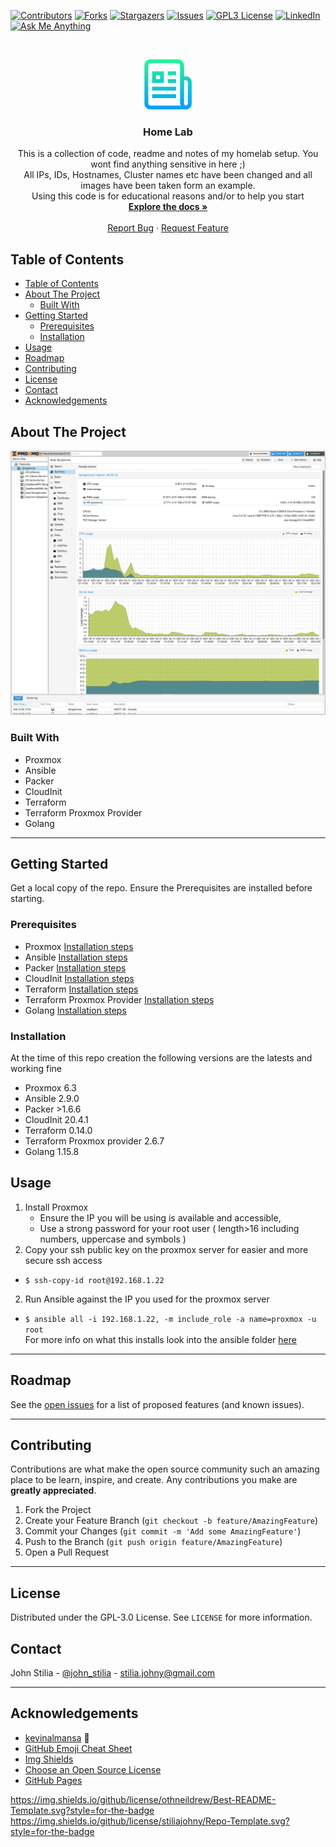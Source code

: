 [![Contributors][contributors-shield]][contributors-url]
[![Forks][forks-shield]][forks-url]
[![Stargazers][stars-shield]][stars-url]
[![Issues][issues-shield]][issues-url]
[![GPL3 License][license-shield]][license-url]
[![LinkedIn][linkedin-shield]][linkedin-url]
[![Ask Me Anything][ask-me-anything]][personal-page]

<!-- PROJECT LOGO -->
<br />
<p align="center">
  <a href="https://github.com/stiliajohny/Repo-Template">
    <img src=".assets/logo.png" alt="Logo" width="80" height="80">
  </a>

  <h3 align="center">Home Lab</h3>

  <p align="center">
    This is a collection of code, readme and notes of my homelab setup. You wont find anything sensitive in here ;) <br>
    All IPs, IDs, Hostnames, Cluster names etc have been changed and all images have been taken form an example. <br>
    Using this code is for educational reasons and/or to help you start
    <br />
    <a href="./README.md"><strong>Explore the docs »</strong></a>
    <br />
    <br />
<!--    <a href="https://github.com/stiliajohny/Repo-Template">View Demo</a>
    · -->
    <a href="https://github.com/stiliajohny/Repo-Template/issues/new?labels=i%3A+bug&template=1-bug-report.md">Report Bug</a>
    ·
    <a href="https://github.com/stiliajohny/Repo-Template/issues/new?labels=i%3A+enhancement&template=2-feature-request.md">Request Feature</a>
  </p>
</p>

<!-- TABLE OF CONTENTS -->

## Table of Contents

- [Table of Contents](#table-of-contents)
- [About The Project](#about-the-project)
  - [Built With](#built-with)
- [Getting Started](#getting-started)
  - [Prerequisites](#prerequisites)
  - [Installation](#installation)
- [Usage](#usage)
- [Roadmap](#roadmap)
- [Contributing](#contributing)
- [License](#license)
- [Contact](#contact)
- [Acknowledgements](#acknowledgements)

<!-- ABOUT THE PROJECT -->

## About The Project

![Home Lab](.assets/proxmox_sum.png)

<!--
There are many great README templates available on GitHub, however, I didn't find one that really suit my needs so I created this enhanced one. I want to create a README template so amazing that it'll be the last one you ever need.

Here's why:

- Your time should be focused on creating something amazing. A project that solves a problem and helps others
- You shouldn't be doing the same tasks over and over like creating a README from scratch
- You should element DRY principles to the rest of your life :smile:

Of course, no one template will serve all projects since your needs may be different. So I'll be adding more in the near future. You may also suggest changes by forking this repo and creating a pull request or opening an issue.

A list of commonly used resources that I find helpful are listed in the acknowledgements.
-->

### Built With

- Proxmox
- Ansible
- Packer
- CloudInit
- Terraform
- Terraform Proxmox Provider
- Golang

---

## Getting Started

Get a local copy of the repo.
Ensure the Prerequisites are installed before starting.

### Prerequisites

- Proxmox [Installation steps](https://www.proxmox.com/en/proxmox-ve/get-started)
- Ansible [Installation steps](https://docs.ansible.com/ansible/latest/installation_guide/intro_installation.html)
- Packer [Installation steps](https://learn.hashicorp.com/tutorials/packer/getting-started-install)
- CloudInit [Installation steps](https://docs.rightscale.com/rl10/reference/10.6.0/rl10_cloud_init_installation.html)
- Terraform [Installation steps](https://www.terraform.io/downloads.html)
- Terraform Proxmox Provider [Installation steps](https://github.com/Telmate/terraform-provider-proxmox)
- Golang [Installation steps](https://golang.org/doc/install)

### Installation

At the time of this repo creation the following versions are the latests and working fine

- Proxmox 6.3
- Ansible 2.9.0
- Packer >1.6.6
- CloudInit 20.4.1
- Terraform 0.14.0
- Terraform Proxmox provider 2.6.7
- Golang 1.15.8


## Usage

1. Install Proxmox
   - Ensure the IP you will be using is available and accessible,
   - Use a strong password for your root user ( length>16 including numbers, uppercase and symbols )
1. Copy your ssh public key on the proxmox server for easier and more secure  ssh access
  - `$ ssh-copy-id root@192.168.1.22`
2. Run Ansible against the IP you used for the proxmox server
  - `$ ansible all -i 192.168.1.22, -m include_role -a name=proxmox -u root`<br>
    For more info on what this installs look into the ansible folder  [here](/ansible)
    
---

<!-- ROADMAP -->

## Roadmap

See the [open issues](https://github.com/stiliajohny/Repo-Template/issues) for a list of proposed features (and known issues).

---

<!-- CONTRIBUTING -->

## Contributing

Contributions are what make the open source community such an amazing place to be learn, inspire, and create. Any contributions you make are **greatly appreciated**.

1. Fork the Project
2. Create your Feature Branch (`git checkout -b feature/AmazingFeature`)
3. Commit your Changes (`git commit -m 'Add some AmazingFeature'`)
4. Push to the Branch (`git push origin feature/AmazingFeature`)
5. Open a Pull Request

---

<!-- LICENSE -->

## License

Distributed under the GPL-3.0 License. See `LICENSE` for more information.

<!-- CONTACT -->

## Contact

John Stilia - [@john_stilia](https://twitter.com/john_stilia) - [stilia.johny@gmail.com](mailto:stilia.johny@gmail.com)

<!--
Project Link: [https://github.com/your_username/repo_name](https://github.com/your_username/repo_name)
-->

---

<!-- ACKNOWLEDGEMENTS -->

## Acknowledgements

- [kevinalmansa](https://github.com/kevinalmansa/)  :metal:
- [GitHub Emoji Cheat Sheet](https://www.webpagefx.com/tools/emoji-cheat-sheet)
- [Img Shields](https://shields.io)
- [Choose an Open Source License](https://choosealicense.com)
- [GitHub Pages](https://pages.github.com)

<!-- MARKDOWN LINKS & IMAGES -->
<!-- https://www.markdownguide.org/basic-syntax/#reference-style-links -->

[contributors-shield]: https://img.shields.io/github/contributors/stiliajohny/Repo-Template.svg?style=for-the-badge
[contributors-url]: https://github.com/stiliajohny/Repo-Template/graphs/contributors
[forks-shield]: https://img.shields.io/github/forks/stiliajohny/Repo-Template.svg?style=for-the-badge
[forks-url]: https://github.com/stiliajohny/Repo-Template/network/members
[stars-shield]: https://img.shields.io/github/stars/stiliajohny/Repo-Template.svg?style=for-the-badge
[stars-url]: https://github.com/stiliajohny/Repo-Template/stargazers
[issues-shield]: https://img.shields.io/github/issues/stiliajohny/Repo-Template.svg?style=for-the-badge
[issues-url]: https://github.com/stiliajohny/Repo-Template/issues
[license-shield]: https://img.shields.io/github/license/stiliajohny/Repo-Template?style=for-the-badge
[license-url]: https://github.com/stiliajohny/Repo-Template/blob/master/LICENSE.txt
[linkedin-shield]: https://img.shields.io/badge/-LinkedIn-black.svg?style=for-the-badge&logo=linkedin&colorB=555
[linkedin-url]: https://linkedin.com/in/johnstilia/
[product-screenshot]: .assets/screenshot.png
[ask-me-anything]: https://img.shields.io/badge/Ask%20me-anything-1abc9c.svg?style=for-the-badge
[personal-page]: https://github.com/stiliajohny

https://img.shields.io/github/license/othneildrew/Best-README-Template.svg?style=for-the-badge
https://img.shields.io/github/license/stiliajohny/Repo-Template.svg?style=for-the-badge
